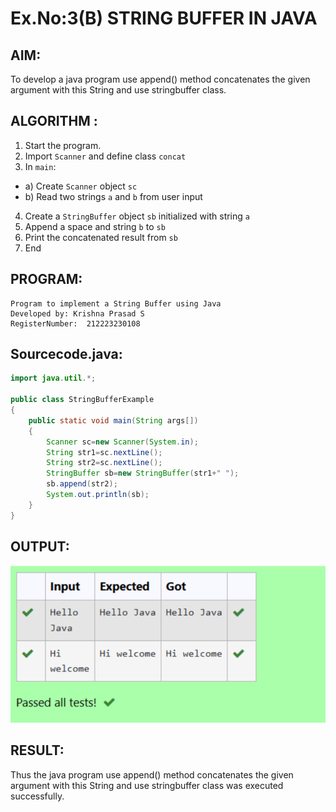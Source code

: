 # Ex.No:3(B) STRING BUFFER IN JAVA

## AIM:
To develop a java program use append() method concatenates the given argument with this String and use stringbuffer class.

## ALGORITHM :
1.	Start the program.
2.	Import `Scanner` and define class `concat`
3.	In `main`:
-	a) Create `Scanner` object `sc`
-	b) Read two strings `a` and `b` from user input
4.	Create a `StringBuffer` object `sb` initialized with string `a`
5.	Append a space and string `b` to `sb`
6.	Print the concatenated result from `sb`
7.	End







## PROGRAM:
 ```
Program to implement a String Buffer using Java
Developed by: Krishna Prasad S
RegisterNumber:  212223230108
```

## Sourcecode.java:
```java
import java.util.*;

public class StringBufferExample
{  
    public static void main(String args[])
    {  
        Scanner sc=new Scanner(System.in);
        String str1=sc.nextLine();
        String str2=sc.nextLine();
        StringBuffer sb=new StringBuffer(str1+" ");  
        sb.append(str2);  
        System.out.println(sb);  
    }  
}  
```






## OUTPUT:
![alt text](<Screenshot 2025-05-12 163329.png>)

## RESULT:
Thus the java program use append() method concatenates the given argument with this String and use stringbuffer class was executed successfully.
